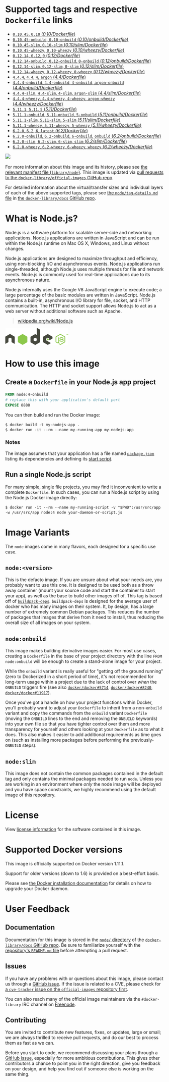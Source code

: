 # Supported tags and respective `Dockerfile` links

-	[`0.10.45`, `0.10` (*0.10/Dockerfile*)](https://github.com/nodejs/docker-node/blob/5e058d36cc69303d1f62d424615fa03e050f20ef/0.10/Dockerfile)
-	[`0.10.45-onbuild`, `0.10-onbuild` (*0.10/onbuild/Dockerfile*)](https://github.com/nodejs/docker-node/blob/5e058d36cc69303d1f62d424615fa03e050f20ef/0.10/onbuild/Dockerfile)
-	[`0.10.45-slim`, `0.10-slim` (*0.10/slim/Dockerfile*)](https://github.com/nodejs/docker-node/blob/5e058d36cc69303d1f62d424615fa03e050f20ef/0.10/slim/Dockerfile)
-	[`0.10.45-wheezy`, `0.10-wheezy` (*0.10/wheezy/Dockerfile*)](https://github.com/nodejs/docker-node/blob/5e058d36cc69303d1f62d424615fa03e050f20ef/0.10/wheezy/Dockerfile)
-	[`0.12.14`, `0.12`, `0` (*0.12/Dockerfile*)](https://github.com/nodejs/docker-node/blob/6778e14c0c1ae53cc413f77a94c21c7cf05f651f/0.12/Dockerfile)
-	[`0.12.14-onbuild`, `0.12-onbuild`, `0-onbuild` (*0.12/onbuild/Dockerfile*)](https://github.com/nodejs/docker-node/blob/6778e14c0c1ae53cc413f77a94c21c7cf05f651f/0.12/onbuild/Dockerfile)
-	[`0.12.14-slim`, `0.12-slim`, `0-slim` (*0.12/slim/Dockerfile*)](https://github.com/nodejs/docker-node/blob/6778e14c0c1ae53cc413f77a94c21c7cf05f651f/0.12/slim/Dockerfile)
-	[`0.12.14-wheezy`, `0.12-wheezy`, `0-wheezy` (*0.12/wheezy/Dockerfile*)](https://github.com/nodejs/docker-node/blob/6778e14c0c1ae53cc413f77a94c21c7cf05f651f/0.12/wheezy/Dockerfile)
-	[`4.4.4`, `4.4`, `4`, `argon` (*4.4/Dockerfile*)](https://github.com/nodejs/docker-node/blob/06cd6a984ed5d2c4edb7d4513791614ce7cd0c30/4.4/Dockerfile)
-	[`4.4.4-onbuild`, `4.4-onbuild`, `4-onbuild`, `argon-onbuild` (*4.4/onbuild/Dockerfile*)](https://github.com/nodejs/docker-node/blob/06cd6a984ed5d2c4edb7d4513791614ce7cd0c30/4.4/onbuild/Dockerfile)
-	[`4.4.4-slim`, `4.4-slim`, `4-slim`, `argon-slim` (*4.4/slim/Dockerfile*)](https://github.com/nodejs/docker-node/blob/06cd6a984ed5d2c4edb7d4513791614ce7cd0c30/4.4/slim/Dockerfile)
-	[`4.4.4-wheezy`, `4.4-wheezy`, `4-wheezy`, `argon-wheezy` (*4.4/wheezy/Dockerfile*)](https://github.com/nodejs/docker-node/blob/06cd6a984ed5d2c4edb7d4513791614ce7cd0c30/4.4/wheezy/Dockerfile)
-	[`5.11.1`, `5.11`, `5` (*5.11/Dockerfile*)](https://github.com/nodejs/docker-node/blob/cbdacad677bafa044140610f851bed00254de1ca/5.11/Dockerfile)
-	[`5.11.1-onbuild`, `5.11-onbuild`, `5-onbuild` (*5.11/onbuild/Dockerfile*)](https://github.com/nodejs/docker-node/blob/cbdacad677bafa044140610f851bed00254de1ca/5.11/onbuild/Dockerfile)
-	[`5.11.1-slim`, `5.11-slim`, `5-slim` (*5.11/slim/Dockerfile*)](https://github.com/nodejs/docker-node/blob/cbdacad677bafa044140610f851bed00254de1ca/5.11/slim/Dockerfile)
-	[`5.11.1-wheezy`, `5.11-wheezy`, `5-wheezy` (*5.11/wheezy/Dockerfile*)](https://github.com/nodejs/docker-node/blob/cbdacad677bafa044140610f851bed00254de1ca/5.11/wheezy/Dockerfile)
-	[`6.2.0`, `6.2`, `6`, `latest` (*6.2/Dockerfile*)](https://github.com/nodejs/docker-node/blob/9a4e5a31df1e7d1df8b3a2d74f23f340d5210ada/6.2/Dockerfile)
-	[`6.2.0-onbuild`, `6.2-onbuild`, `6-onbuild`, `onbuild` (*6.2/onbuild/Dockerfile*)](https://github.com/nodejs/docker-node/blob/9a4e5a31df1e7d1df8b3a2d74f23f340d5210ada/6.2/onbuild/Dockerfile)
-	[`6.2.0-slim`, `6.2-slim`, `6-slim`, `slim` (*6.2/slim/Dockerfile*)](https://github.com/nodejs/docker-node/blob/9a4e5a31df1e7d1df8b3a2d74f23f340d5210ada/6.2/slim/Dockerfile)
-	[`6.2.0-wheezy`, `6.2-wheezy`, `6-wheezy`, `wheezy` (*6.2/wheezy/Dockerfile*)](https://github.com/nodejs/docker-node/blob/9a4e5a31df1e7d1df8b3a2d74f23f340d5210ada/6.2/wheezy/Dockerfile)

[![](https://badge.imagelayers.io/node:latest.svg)](https://imagelayers.io/?images=node:0.10.45,node:0.10.45-onbuild,node:0.10.45-slim,node:0.10.45-wheezy,node:0.12.14,node:0.12.14-onbuild,node:0.12.14-slim,node:0.12.14-wheezy,node:4.4.4,node:4.4.4-onbuild,node:4.4.4-slim,node:4.4.4-wheezy,node:5.11.1,node:5.11.1-onbuild,node:5.11.1-slim,node:5.11.1-wheezy,node:6.2.0,node:6.2.0-onbuild,node:6.2.0-slim,node:6.2.0-wheezy)

For more information about this image and its history, please see [the relevant manifest file (`library/node`)](https://github.com/docker-library/official-images/blob/master/library/node). This image is updated via [pull requests to the `docker-library/official-images` GitHub repo](https://github.com/docker-library/official-images/pulls?q=label%3Alibrary%2Fnode).

For detailed information about the virtual/transfer sizes and individual layers of each of the above supported tags, please see [the `node/tag-details.md` file](https://github.com/docker-library/docs/blob/master/node/tag-details.md) in [the `docker-library/docs` GitHub repo](https://github.com/docker-library/docs).

# What is Node.js?

Node.js is a software platform for scalable server-side and networking applications. Node.js applications are written in JavaScript and can be run within the Node.js runtime on Mac OS X, Windows, and Linux without changes.

Node.js applications are designed to maximize throughput and efficiency, using non-blocking I/O and asynchronous events. Node.js applications run single-threaded, although Node.js uses multiple threads for file and network events. Node.js is commonly used for real-time applications due to its asynchronous nature.

Node.js internally uses the Google V8 JavaScript engine to execute code; a large percentage of the basic modules are written in JavaScript. Node.js contains a built-in, asynchronous I/O library for file, socket, and HTTP communication. The HTTP and socket support allows Node.js to act as a web server without additional software such as Apache.

> [wikipedia.org/wiki/Node.js](https://en.wikipedia.org/wiki/Node.js)

![logo](https://raw.githubusercontent.com/docker-library/docs/01c12653951b2fe592c1f93a13b4e289ada0e3a1/node/logo.png)

# How to use this image

## Create a `Dockerfile` in your Node.js app project

```dockerfile
FROM node:4-onbuild
# replace this with your application's default port
EXPOSE 8888
```

You can then build and run the Docker image:

```console
$ docker build -t my-nodejs-app .
$ docker run -it --rm --name my-running-app my-nodejs-app
```

### Notes

The image assumes that your application has a file named [`package.json`](https://docs.npmjs.com/files/package.json) listing its dependencies and defining its [start script](https://docs.npmjs.com/misc/scripts#default-values).

## Run a single Node.js script

For many simple, single file projects, you may find it inconvenient to write a complete `Dockerfile`. In such cases, you can run a Node.js script by using the Node.js Docker image directly:

```console
$ docker run -it --rm --name my-running-script -v "$PWD":/usr/src/app -w /usr/src/app node:4 node your-daemon-or-script.js
```

# Image Variants

The `node` images come in many flavors, each designed for a specific use case.

## `node:<version>`

This is the defacto image. If you are unsure about what your needs are, you probably want to use this one. It is designed to be used both as a throw away container (mount your source code and start the container to start your app), as well as the base to build other images off of. This tag is based off of [`buildpack-deps`](https://registry.hub.docker.com/_/buildpack-deps/). `buildpack-deps` is designed for the average user of docker who has many images on their system. It, by design, has a large number of extremely common Debian packages. This reduces the number of packages that images that derive from it need to install, thus reducing the overall size of all images on your system.

## `node:onbuild`

This image makes building derivative images easier. For most use cases, creating a `Dockerfile` in the base of your project directory with the line `FROM node:onbuild` will be enough to create a stand-alone image for your project.

While the `onbuild` variant is really useful for "getting off the ground running" (zero to Dockerized in a short period of time), it's not recommended for long-term usage within a project due to the lack of control over *when* the `ONBUILD` triggers fire (see also [`docker/docker#5714`](https://github.com/docker/docker/issues/5714), [`docker/docker#8240`](https://github.com/docker/docker/issues/8240), [`docker/docker#11917`](https://github.com/docker/docker/issues/11917)).

Once you've got a handle on how your project functions within Docker, you'll probably want to adjust your `Dockerfile` to inherit from a non-`onbuild` variant and copy the commands from the `onbuild` variant `Dockerfile` (moving the `ONBUILD` lines to the end and removing the `ONBUILD` keywords) into your own file so that you have tighter control over them and more transparency for yourself and others looking at your `Dockerfile` as to what it does. This also makes it easier to add additional requirements as time goes on (such as installing more packages before performing the previously-`ONBUILD` steps).

## `node:slim`

This image does not contain the common packages contained in the default tag and only contains the minimal packages needed to run `node`. Unless you are working in an environment where *only* the node image will be deployed and you have space constraints, we highly recommend using the default image of this repository.

# License

View [license information](https://github.com/joyent/node/blob/master/LICENSE) for the software contained in this image.

# Supported Docker versions

This image is officially supported on Docker version 1.11.1.

Support for older versions (down to 1.6) is provided on a best-effort basis.

Please see [the Docker installation documentation](https://docs.docker.com/installation/) for details on how to upgrade your Docker daemon.

# User Feedback

## Documentation

Documentation for this image is stored in the [`node/` directory](https://github.com/docker-library/docs/tree/master/node) of the [`docker-library/docs` GitHub repo](https://github.com/docker-library/docs). Be sure to familiarize yourself with the [repository's `README.md` file](https://github.com/docker-library/docs/blob/master/README.md) before attempting a pull request.

## Issues

If you have any problems with or questions about this image, please contact us through a [GitHub issue](https://github.com/nodejs/docker-node/issues). If the issue is related to a CVE, please check for [a `cve-tracker` issue on the `official-images` repository first](https://github.com/docker-library/official-images/issues?q=label%3Acve-tracker).

You can also reach many of the official image maintainers via the `#docker-library` IRC channel on [Freenode](https://freenode.net).

## Contributing

You are invited to contribute new features, fixes, or updates, large or small; we are always thrilled to receive pull requests, and do our best to process them as fast as we can.

Before you start to code, we recommend discussing your plans through a [GitHub issue](https://github.com/nodejs/docker-node/issues), especially for more ambitious contributions. This gives other contributors a chance to point you in the right direction, give you feedback on your design, and help you find out if someone else is working on the same thing.
